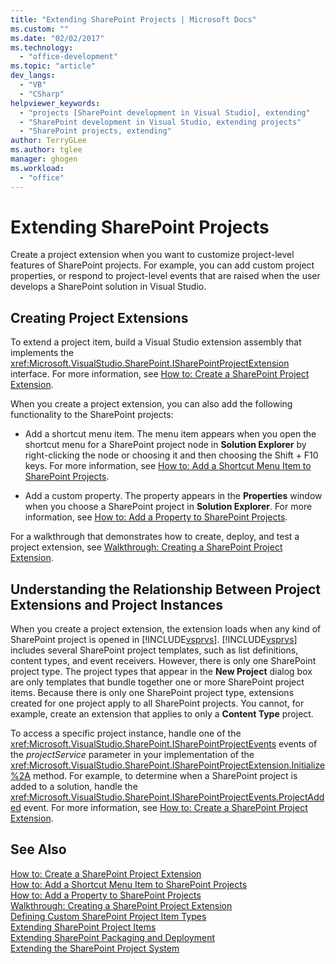 ```yaml
---
title: "Extending SharePoint Projects | Microsoft Docs"
ms.custom: ""
ms.date: "02/02/2017"
ms.technology: 
  - "office-development"
ms.topic: "article"
dev_langs: 
  - "VB"
  - "CSharp"
helpviewer_keywords: 
  - "projects [SharePoint development in Visual Studio], extending"
  - "SharePoint development in Visual Studio, extending projects"
  - "SharePoint projects, extending"
author: TerryGLee
ms.author: tglee
manager: ghogen
ms.workload: 
  - "office"
---
```

# Extending SharePoint Projects
  Create a project extension when you want to customize project-level features of SharePoint projects. For example, you can add custom project properties, or respond to project-level events that are raised when the user develops a SharePoint solution in Visual Studio.  
  
## Creating Project Extensions  
 To extend a project item, build a Visual Studio extension assembly that implements the <xref:Microsoft.VisualStudio.SharePoint.ISharePointProjectExtension> interface. For more information, see [How to: Create a SharePoint Project Extension](../sharepoint/how-to-create-a-sharepoint-project-extension.md).  
  
 When you create a project extension, you can also add the following functionality to the SharePoint projects:  
  
-   Add a shortcut menu item. The menu item appears when you  open the shortcut menu for a SharePoint project node in **Solution Explorer** by right-clicking the node or choosing it and then choosing the Shift + F10 keys. For more information, see [How to: Add a Shortcut Menu Item to SharePoint Projects](../sharepoint/how-to-add-a-shortcut-menu-item-to-sharepoint-projects.md).  
  
-   Add a custom property. The property appears in the **Properties** window when you choose a SharePoint project in **Solution Explorer**. For more information, see [How to: Add a Property to SharePoint Projects](../sharepoint/how-to-add-a-property-to-sharepoint-projects.md).  
  
 For a walkthrough that demonstrates how to create, deploy, and test a project extension, see [Walkthrough: Creating a SharePoint Project Extension](../sharepoint/walkthrough-creating-a-sharepoint-project-extension.md).  
  
## Understanding the Relationship Between Project Extensions and Project Instances  
 When you create a project extension, the extension loads when any kind of SharePoint project is opened in [!INCLUDE[vsprvs](../sharepoint/includes/vsprvs-md.md)]. [!INCLUDE[vsprvs](../sharepoint/includes/vsprvs-md.md)] includes several SharePoint project templates, such as list definitions, content types, and event receivers. However, there is only one SharePoint project type. The project types that appear in the **New Project** dialog box are only templates that bundle together one or more SharePoint project items. Because there is only one SharePoint project type, extensions created for one project apply to all SharePoint projects. You cannot, for example, create an extension that applies to only a **Content Type** project.  
  
 To access a specific project instance, handle one of the <xref:Microsoft.VisualStudio.SharePoint.ISharePointProjectEvents> events of the *projectService* parameter in your implementation of the <xref:Microsoft.VisualStudio.SharePoint.ISharePointProjectExtension.Initialize%2A> method. For example, to determine when a SharePoint project is added to a solution, handle the <xref:Microsoft.VisualStudio.SharePoint.ISharePointProjectEvents.ProjectAdded> event. For more information, see [How to: Create a SharePoint Project Extension](../sharepoint/how-to-create-a-sharepoint-project-extension.md).  
  
## See Also  
 [How to: Create a SharePoint Project Extension](../sharepoint/how-to-create-a-sharepoint-project-extension.md)   
 [How to: Add a Shortcut Menu Item to SharePoint Projects](../sharepoint/how-to-add-a-shortcut-menu-item-to-sharepoint-projects.md)   
 [How to: Add a Property to SharePoint Projects](../sharepoint/how-to-add-a-property-to-sharepoint-projects.md)   
 [Walkthrough: Creating a SharePoint Project Extension](../sharepoint/walkthrough-creating-a-sharepoint-project-extension.md)   
 [Defining Custom SharePoint Project Item Types](../sharepoint/defining-custom-sharepoint-project-item-types.md)   
 [Extending SharePoint Project Items](../sharepoint/extending-sharepoint-project-items.md)   
 [Extending SharePoint Packaging and Deployment](../sharepoint/extending-sharepoint-packaging-and-deployment.md)   
 [Extending the SharePoint Project System](../sharepoint/extending-the-sharepoint-project-system.md)  
  
  